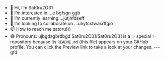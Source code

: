- 👋 Hi, I’m Sat0ru2O31
- 👀 I’m interested in ...e bgfsgn ggb
- 🌱 I’m currently learning ...jutjhfdseff
- 💞️ I’m looking to collaborate on ...uhytcstwasrtfgio
- 📫 How to reach me satoru)))
- 😄 Pronouns: ujbgdagbrdbgd
Sat0ru2O31/Sat0ru2O31 is a ✨ special ✨ repository because its `README.md` (this file) appears on your GitHub profile.
You can click the Preview link to take a look at your changes.
---gfd
